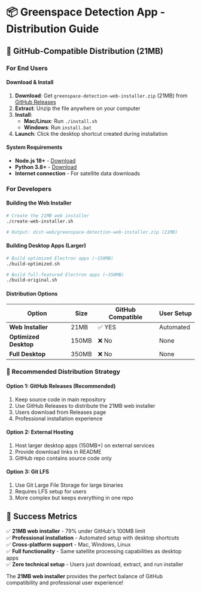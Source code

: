 # 📦 Greenspace Detection App - Distribution Guide

## 🎯 GitHub-Compatible Distribution (21MB)

### For End Users

#### **Download & Install**
1. **Download**: Get `greenspace-detection-web-installer.zip` (21MB) from [GitHub Releases](your-repo-url/releases)
2. **Extract**: Unzip the file anywhere on your computer
3. **Install**: 
   - **Mac/Linux**: Run `./install.sh`
   - **Windows**: Run `install.bat`
4. **Launch**: Click the desktop shortcut created during installation

#### **System Requirements**
- **Node.js 18+** - [Download](https://nodejs.org/)
- **Python 3.8+** - [Download](https://python.org/)
- **Internet connection** - For satellite data downloads

### For Developers

#### **Building the Web Installer**
```bash
# Create the 21MB web installer
./create-web-installer.sh

# Output: dist-web/greenspace-detection-web-installer.zip (21MB)
```

#### **Building Desktop Apps (Larger)**
```bash
# Build optimized Electron apps (~150MB)
./build-optimized.sh

# Build full-featured Electron apps (~350MB) 
./build-original.sh
```

#### **Distribution Options**

| Option | Size | GitHub Compatible | User Setup |
|--------|------|-------------------|------------|
| **Web Installer** | 21MB | ✅ YES | Automated |
| **Optimized Desktop** | 150MB | ❌ No | None |
| **Full Desktop** | 350MB | ❌ No | None |

### 🚀 Recommended Distribution Strategy

#### **Option 1: GitHub Releases (Recommended)**
1. Keep source code in main repository
2. Use GitHub Releases to distribute the 21MB web installer
3. Users download from Releases page
4. Professional installation experience

#### **Option 2: External Hosting**
1. Host larger desktop apps (150MB+) on external services
2. Provide download links in README
3. GitHub repo contains source code only

#### **Option 3: Git LFS**
1. Use Git Large File Storage for large binaries
2. Requires LFS setup for users
3. More complex but keeps everything in one repo

## 🎉 Success Metrics

✅ **21MB web installer** - 79% under GitHub's 100MB limit  
✅ **Professional installation** - Automated setup with desktop shortcuts  
✅ **Cross-platform support** - Mac, Windows, Linux  
✅ **Full functionality** - Same satellite processing capabilities as desktop apps  
✅ **Zero technical setup** - Users just download, extract, and run installer  

The **21MB web installer** provides the perfect balance of GitHub compatibility and professional user experience!
